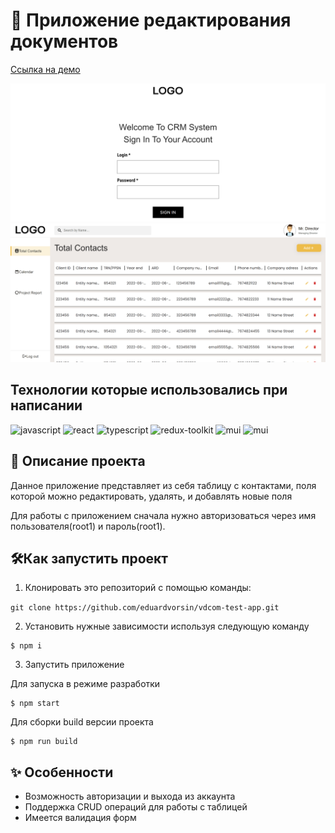 # 📝 Приложение редактирования документов
[Cсылка на демо](https://eduardvorsin.github.io/vdcom-test-app/)

![Авторизация](./docs/assets/static/images/authorization.png)
![Приложение редактирования контактов](./docs/assets/static/images/app.png)

## Технологии которые использовались при написании
![javascript](https://img.shields.io/badge/javascript-%23323330.svg?style=for-the-badge&logo=javascript&logoColor=%23F7DF1E)
![react](https://img.shields.io/badge/react-%2320232a.svg?style=for-the-badge&logo=react&logoColor=%2361DAFB)
![typescript](https://img.shields.io/badge/typescript-%23323330.svg?style=for-the-badge&logo=typescript&logoColor=%233178c6)
![redux-toolkit](https://img.shields.io/badge/redux_toolkit-%23764abc.svg?style=for-the-badge&logo=redux&logoColor=%23ffffff)
![mui](https://img.shields.io/badge/mui-%230072E5.svg?style=for-the-badge&logo=mui&logoColor=white)
![mui](https://img.shields.io/badge/react_router-%23252525.svg?style=for-the-badge&logo=react-router&logoColor=%23f94949)

## 📄 Описание проекта
Данное приложение представляет из себя таблицу с контактами, поля которой можно редактировать, удалять, и добавлять новые поля

Для работы с приложением сначала нужно авторизоваться через имя пользователя(root1) и пароль(root1). 

## 🛠️Как запустить проект
1. Клонировать это репозиторий с помощью команды:

`git clone https://github.com/eduardvorsin/vdcom-test-app.git`

2. Установить нужные зависимости используя следующую команду
```
$ npm i
```
3. Запустить приложение

Для запуска в режиме разработки
```
$ npm start
```
Для сборки build версии проекта
```
$ npm run build
```

## ✨ Особенности
- Возможность авторизации и выхода из аккаунта
- Поддержка CRUD операций для работы с таблицей
- Имеется валидация форм
 